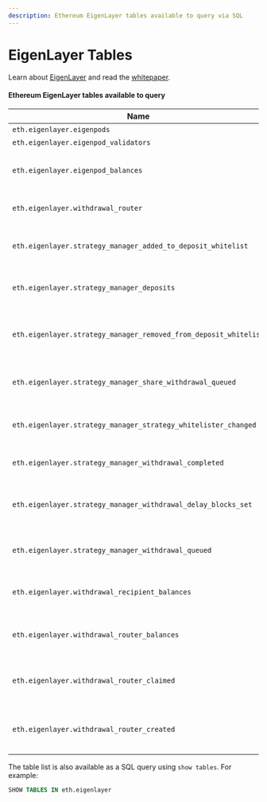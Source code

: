 ```yaml
---
description: Ethereum EigenLayer tables available to query via SQL
---
```


# EigenLayer Tables

Learn about [EigenLayer](https://www.eigenlayer.xyz/) and read the [whitepaper](https://2039955362-files.gitbook.io/\~/files/v0/b/gitbook-x-prod.appspot.com/o/spaces%2FPy2Kmkwju3mPSo9jrKKt%2Fuploads%2F2dCfPgItRfQbX25KriQv%2Fwhitepaper.pdf?alt=media\&token=d4d94480-3f01-4e63-bc92-a0658ea37aab).

#### Ethereum EigenLayer tables available to query

| Name     | Description  |
| -------------------------- | -------- |
| `eth.eigenlayer.eigenpods`           | All Eigenpods                                                             |
| `eth.eigenlayer.eigenpod_validators` | All Eigenpod Validators                                                   |
| `eth.eigenlayer.eigenpod_balances`   | Eigenpod ETH wallet changed balances including the delta from last block  |
| `eth.eigenlayer.withdrawal_router`            | Withdrawal Router ETH wallet balances including the delta from last block |
| `eth.eigenlayer.strategy_manager_added_to_deposit_whitelist`     | StrategyManager event for when a strategy is added to the approved list of strategies for deposit |
| `eth.eigenlayer.strategy_manager_deposits`                       | StrategyManager event for when a new deposit occurs on behalf of `depositor` |
| `eth.eigenlayer.strategy_manager_removed_from_deposit_whitelist` | StrategyManager event for when a strategy is removed from the approved list of strategies for deposit |
| `eth.eigenlayer.strategy_manager_share_withdrawal_queued`        | StrategyManager event for when a new withdrawal occurs on behalf of `depositor` |
| `eth.eigenlayer.strategy_manager_strategy_whitelister_changed`   | StrategyManager event for when the `strategyWhitelister` is changed |
| `eth.eigenlayer.strategy_manager_withdrawal_completed`           | StrategyManager event for when a queued withdrawal is completed |
| `eth.eigenlayer.strategy_manager_withdrawal_delay_blocks_set`    | StrategyManager event for when the `withdrawalDelayBlocks` variable is modified from `previousValue` to `newValue` |
| `eth.eigenlayer.strategy_manager_withdrawal_queued`              | StrategyManager event for when a new withdrawal is queued by `depositor` |
| `eth.eigenlayer.withdrawal_recipient_balances`                   | Current per-block, Ether balance for each recipient of an eigenpod withdrawal |
| `eth.eigenlayer.withdrawal_router_balances`                      | Currentper-block, Ether balance for the DelayedWithdrawalRouter contract |
| `eth.eigenlayer.withdrawal_router_claimed`                       | Decoded `DelayedWithdrawalClaimed` events for the `DelayedWithdrawalRouter` contract |
| `eth.eigenlayer.withdrawal_router_created`    | Decoded `DelayedWithdrawalCreated` events from the `DelayedWithdrawalRouter` contract |

The table list is also available as a SQL query using `show tables`. For example:

```sql
SHOW TABLES IN eth.eigenlayer
```
